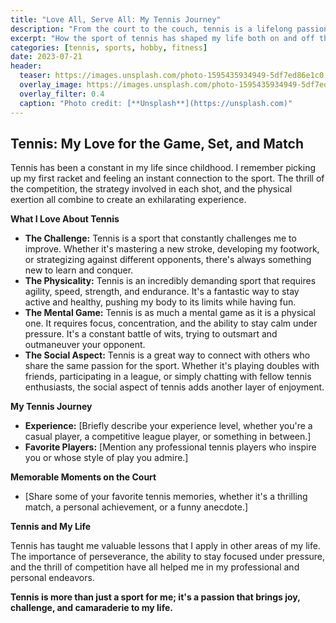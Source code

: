 ```yaml
---
title: "Love All, Serve All: My Tennis Journey"
description: "From the court to the couch, tennis is a lifelong passion that keeps me active and engaged."
excerpt: "How the sport of tennis has shaped my life both on and off the court."
categories: [tennis, sports, hobby, fitness]
date: 2023-07-21
header:
  teaser: https://images.unsplash.com/photo-1595435934949-5df7ed86e1c0
  overlay_image: https://images.unsplash.com/photo-1595435934949-5df7ed86e1c0
  overlay_filter: 0.4
  caption: "Photo credit: [**Unsplash**](https://unsplash.com)"
---
```


## Tennis: My Love for the Game, Set, and Match

Tennis has been a constant in my life since childhood. I remember picking up my first racket and feeling an instant connection to the sport. The thrill of the competition, the strategy involved in each shot, and the physical exertion all combine to create an exhilarating experience.

**What I Love About Tennis**

*   **The Challenge:** Tennis is a sport that constantly challenges me to improve. Whether it's mastering a new stroke, developing my footwork, or strategizing against different opponents, there's always something new to learn and conquer.
*   **The Physicality:** Tennis is an incredibly demanding sport that requires agility, speed, strength, and endurance. It's a fantastic way to stay active and healthy, pushing my body to its limits while having fun.
*   **The Mental Game:** Tennis is as much a mental game as it is a physical one. It requires focus, concentration, and the ability to stay calm under pressure. It's a constant battle of wits, trying to outsmart and outmaneuver your opponent.
*   **The Social Aspect:**  Tennis is a great way to connect with others who share the same passion for the sport. Whether it's playing doubles with friends, participating in a league, or simply chatting with fellow tennis enthusiasts, the social aspect of tennis adds another layer of enjoyment.

**My Tennis Journey**

*   **Experience:** [Briefly describe your experience level, whether you're a casual player, a competitive league player, or something in between.]
*   **Favorite Players:**  [Mention any professional tennis players who inspire you or whose style of play you admire.]

**Memorable Moments on the Court**

*   [Share some of your favorite tennis memories, whether it's a thrilling match, a personal achievement, or a funny anecdote.]

**Tennis and My Life**

Tennis has taught me valuable lessons that I apply in other areas of my life. The importance of perseverance, the ability to stay focused under pressure, and the thrill of competition have all helped me in my professional and personal endeavors.

**Tennis is more than just a sport for me; it's a passion that brings joy, challenge, and camaraderie to my life.**
